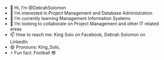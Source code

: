 - 👋 Hi, I’m @DebrahSolomon
- 👀 I’m interested in Project Management and Database Administration 
- 🌱 I’m currently learning Management Information Systems 
- 💞️ I’m looking to collaborate on Project Management and other IT related areas
- 📫 How to reach me: King Solo on Facebook, Debrah Solomon on LinkedIn
- 😄 Pronouns: King_Solo,
- ⚡ Fun fact: Football 😎

<!---
De-Solo/De-Solo is a ✨ special ✨ repository because its `README.md` (this file) appears on your GitHub profile.
You can click the Preview link to take a look at your changes.
--->
